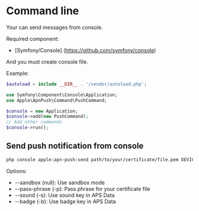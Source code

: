 Command line
============

Your can send messages from console.

Required component:

* [Symfony/Console] (https://github.com/symfony/console)

And you must create console file.

Example:

```php
$autoload = include __DIR__ . '/vendor/autoload.php';

use Symfony\Component\Console\Application;
use Apple\ApnPush\Command\PushCommand;

$console = new Application;
$console->add(new PushCommand);
// Add other commands
$console->run();
```

Send push notification from console
-----------------------------------

```sh
php console apple:apn-push:send path/to/your/certificate/file.pem DEVICE_TOKEN "Hello world :)"
```

Options:

* --sandbox (null): Use sandbox mode
* --pass-phrase (-p): Pass phrase for your certificate file
* --sound (-s): Use sound key in APS Data
* --badge (-b): Use badge key in APS Data